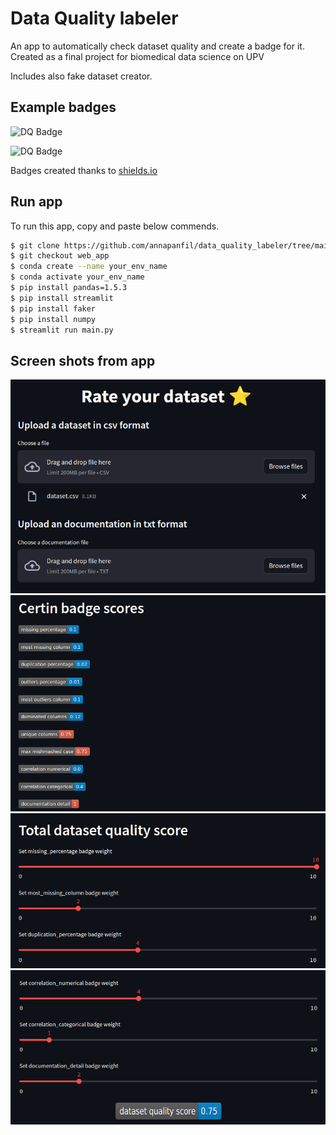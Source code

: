 # Data Quality labeler

An app to automatically check dataset quality and create a badge for it. Created as a final project for biomedical data science on UPV

Includes also fake dataset creator.

## Example badges
![DQ Badge](https://img.shields.io/badge/dynamic/json?url=https%3A%2F%2Fraw.githubusercontent.com%2Fannapanfil%2Fdata_quality_labeler%2Fmain%2F./badge_data.json&query=%24.missing_percentage&label=missing_percentage)

![DQ Badge](https://img.shields.io/badge/dynamic/json?url=https%3A%2F%2Fraw.githubusercontent.com%2Fannapanfil%2Fdata_quality_labeler%2Fmain%2F./badge_data.json&query=%24.most_missing_column&label=most_missing_column)


Badges created thanks to [shields.io](https://shields.io/badges/dynamic-json-badge)

## Run app
To run this app, copy and paste below commends. 
```bash
$ git clone https://github.com/annapanfil/data_quality_labeler/tree/main
$ git checkout web_app
$ conda create --name your_env_name
$ conda activate your_env_name
$ pip install pandas=1.5.3
$ pip install streamlit
$ pip install faker
$ pip install numpy
$ streamlit run main.py  
```

## Screen shots from app 
![Alt text](image.png)
![Alt text](image-1.png)
![Alt text](image-2.png)
![Alt text](image-3.png)